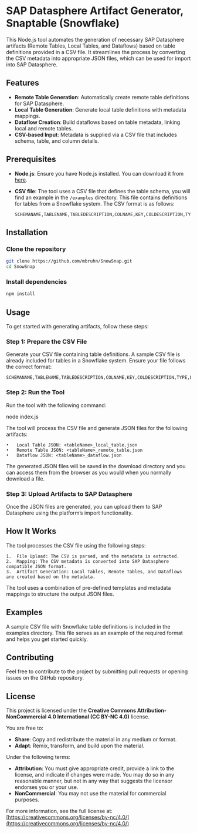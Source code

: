 # SAP Datasphere Artifact Generator, Snaptable (Snowflake)

This Node.js tool automates the generation of necessary SAP Datasphere artifacts (Remote Tables, Local Tables, and Dataflows) based on table definitions provided in a CSV file. It streamlines the process by converting the CSV metadata into appropriate JSON files, which can be used for import into SAP Datasphere.

## Features

- **Remote Table Generation**: Automatically create remote table definitions for SAP Datasphere.
- **Local Table Generation**: Generate local table definitions with metadata mappings.
- **Dataflow Creation**: Build dataflows based on table metadata, linking local and remote tables.
- **CSV-based Input**: Metadata is supplied via a CSV file that includes schema, table, and column details.

## Prerequisites

- **Node.js**: Ensure you have Node.js installed. You can download it from [here](https://nodejs.org/).
- **CSV file**: The tool uses a CSV file that defines the table schema, you will find an example in the  `/examples` directory. This file contains definitions for tables from a Snowflake system. The CSV format is as follows:

  ```csv
  SCHEMANAME,TABLENAME,TABLEDESCRIPTION,COLNAME,KEY,COLDESCRIPTION,TYPE,LENGTH,SCALE
  ```

## Installation

### Clone the repository
```bash
git clone https://github.com/mbruhn/SnowSnap.git
cd SnowSnap
```

### Install dependencies
```bash
npm install
```

## Usage
To get started with generating artifacts, follow these steps:

### Step 1: Prepare the CSV File

Generate your CSV file containing table definitions. A sample CSV file is already included for tables in a Snowflake system. Ensure your file follows the correct format:

```csv
SCHEMANAME,TABLENAME,TABLEDESCRIPTION,COLNAME,KEY,COLDESCRIPTION,TYPE,LENGTH,SCALE
```

### Step 2: Run the Tool

Run the tool with the following command:

node index.js

The tool will process the CSV file and generate JSON files for the following artifacts:

	•	Local Table JSON: <tableName>_local_table.json
	•	Remote Table JSON: <tableName>_remote_table.json
	•	Dataflow JSON: <tableName>_dataflow.json

The generated JSON files will be saved in the download directory and you can access them from the browser as you would when you normally download a file.

### Step 3: Upload Artifacts to SAP Datasphere

Once the JSON files are generated, you can upload them to SAP Datasphere using the platform’s import functionality.

## How It Works

The tool processes the CSV file using the following steps:

	1.	File Upload: The CSV is parsed, and the metadata is extracted.
	2.	Mapping: The CSV metadata is converted into SAP Datasphere compatible JSON format.
	3.	Artifact Generation: Local Tables, Remote Tables, and Dataflows are created based on the metadata.

The tool uses a combination of pre-defined templates and metadata mappings to structure the output JSON files.

## Examples

A sample CSV file with Snowflake table definitions is included in the examples directory. This file serves as an example of the required format and helps you get started quickly.

## Contributing

Feel free to contribute to the project by submitting pull requests or opening issues on the GitHub repository.

## License

This project is licensed under the **Creative Commons Attribution-NonCommercial 4.0 International (CC BY-NC 4.0)** license.

You are free to:
- **Share**: Copy and redistribute the material in any medium or format.
- **Adapt**: Remix, transform, and build upon the material.

Under the following terms:
- **Attribution**: You must give appropriate credit, provide a link to the license, and indicate if changes were made. You may do so in any reasonable manner, but not in any way that suggests the licensor endorses you or your use.
- **NonCommercial**: You may not use the material for commercial purposes.

For more information, see the full license at: [https://creativecommons.org/licenses/by-nc/4.0/](https://creativecommons.org/licenses/by-nc/4.0/)
